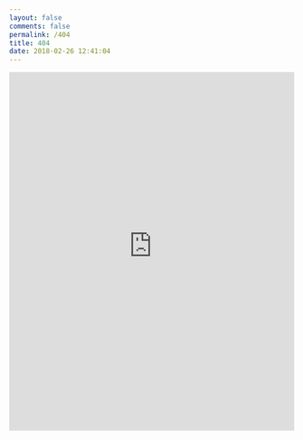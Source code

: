 ```yaml
---
layout: false
comments: false
permalink: /404
title: 404
date: 2018-02-26 12:41:04
---
```

<style>body{margin: 0}</style><iframe src="https://404page.missingkids.org.tw/api?key=ZLjZUZBYor-jE6ZzhyFN" width="100%" height="635" frameborder="0"></iframe>